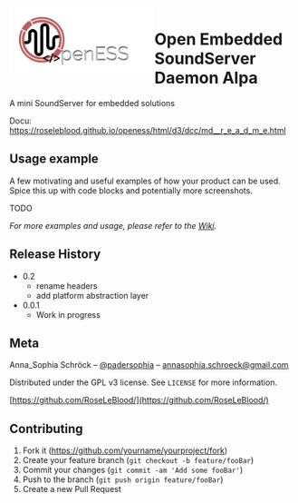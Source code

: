 <img src="/docs/Logo-OpenESS.png" width="256" align="left"> 

# Open Embedded SoundServer Daemon Alpa


A mini SoundServer for embedded solutions 

Docu: https://roseleblood.github.io/openess/html/d3/dcc/md__r_e_a_d_m_e.html

## Usage example

A few motivating and useful examples of how your product can be used. Spice this up with code blocks and potentially more screenshots.

TODO

_For more examples and usage, please refer to the [Wiki][wiki]._


## Release History

* 0.2
  * rename headers
  * add platform abstraction layer
* 0.0.1
    * Work in progress
    
## Meta

Anna_Sophia Schröck – [@padersophia](https://twitter.com/padersophia) – annasophia.schroeck@gmail.com

Distributed under the GPL v3 license. See ``LICENSE`` for more information.

[https://github.com/RoseLeBlood/](https://github.com/RoseLeBlood/)

## Contributing

1. Fork it (<https://github.com/yourname/yourproject/fork>)
2. Create your feature branch (`git checkout -b feature/fooBar`)
3. Commit your changes (`git commit -am 'Add some fooBar'`)
4. Push to the branch (`git push origin feature/fooBar`)
5. Create a new Pull Request

[wiki]: https://github.com/RoseLeBlood/openess/wiki
